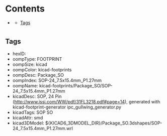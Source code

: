 



Contents
========

* [](#)
	* [Tags](#tags)

# 

## Tags

- hexID: 
- oompType: FOOTPRINT
- oompSize: kicad
- oompColor: kicad-footprints
- oompDesc: Package_SO
- oompIndex: SOP-24_7.5x15.4mm_P1.27mm
- oompName: kicad-footprints/Package_SO/SOP-24_7.5x15.4mm_P1.27mm
- kicadDesc: SOP, 24 Pin (http://www.issi.com/WW/pdf/31FL3218.pdf#page=14), generated with kicad-footprint-generator ipc_gullwing_generator.py
- kicadTags: SOP SO
- kicadAttr: smd
- kicad3DModel: ${KICAD6_3DMODEL_DIR}/Package_SO.3dshapes/SOP-24_7.5x15.4mm_P1.27mm.wrl
